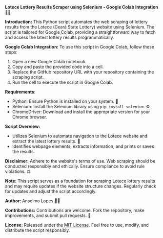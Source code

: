 **Lotece Lottery Results Scraper using Selenium - Google Colab Integration** 🎰🤖

**Introduction:**
This Python script automates the web scraping of lottery results from the Lotece (Ceará State Lottery) website using Selenium. The script is tailored for Google Colab, providing a straightforward way to fetch and access the latest lottery results programmatically.

**Google Colab Integration:**
To use this script in Google Colab, follow these steps:
1. Open a new Google Colab notebook.
2. Copy and paste the provided code into a cell.
3. Replace the GitHub repository URL with your repository containing the scraping script.
4. Run the cell to execute the script in Google Colab.

**Requirements:**
- Python: Ensure Python is installed on your system. 🐍
- Selenium: Install the Selenium library using `pip install selenium`. ⚙️
- ChromeDriver: Download and install the appropriate version for your Chrome browser.

**Script Overview:**
- Utilizes Selenium to automate navigation to the Lotece website and extract the latest lottery results. 🚀
- Identifies webpage elements, extracts information, and prints or saves the results.

**Disclaimer:**
Adhere to the website's terms of use. Web scraping should be conducted responsibly and ethically. Ensure compliance to avoid rule violations. ⚖️

**Note:**
This script serves as a foundation for scraping Lotece lottery results and may require updates if the website structure changes. Regularly check for updates and adjust the script accordingly.

**Author:** Anselmo Lopes 👩‍💻

**Contributions:**
Contributions are welcome. Fork the repository, make improvements, and submit pull requests. 🤝

**License:**
Released under the [MIT License](LICENSE). Feel free to use, modify, and distribute the script responsibly.
